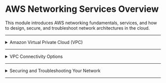 # AWS Networking Services Overview

This module introduces AWS networking fundamentals, services, and how to design, secure, and troubleshoot network architectures in the cloud.

---

<details>
<summary>Amazon Virtual Private Cloud (VPC)</summary>

**What it is:** A logically isolated virtual network in AWS where you can launch AWS resources.  

**Use cases:**
- Hosting applications in a secure, isolated environment.  
- Defining custom IP ranges, subnets, route tables, and gateways.  
- Controlling inbound and outbound traffic with security groups and network ACLs.  
- Running multi-tier applications (web, app, database layers).  

</details>

---

<details>
<summary>VPC Connectivity Options</summary>

**What it is:** Methods to connect your VPC with other networks (on-premises or across regions).  

**Use cases:**
- **VPC Peering** → Connect two VPCs privately.  
- **AWS Site-to-Site VPN** → Secure connection between on-premises data center and AWS.  
- **AWS Direct Connect** → Dedicated, high-bandwidth private connection to AWS.  
- **Transit Gateway** → Central hub to manage multiple VPC and on-premises connections.  

</details>

---

<details>
<summary>Securing and Troubleshooting Your Network</summary>

**What it is:** Tools and techniques to monitor, secure, and troubleshoot networking resources.  

**Use cases:**
- Use **security groups** and **NACLs** to filter traffic.  
- Monitor traffic using **VPC Flow Logs**.  
- Diagnose routing, connectivity, and firewall issues.  
- Harden network architecture against attacks.  

</details>

---


